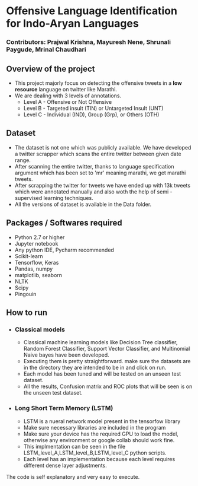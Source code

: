 # Offensive Language Identification for Indo-Aryan Languages
### Contributors: Prajwal Krishna, Mayuresh Nene, Shrunali Paygude, Mrinal Chaudhari

## Overview of the project
- This project majorly focus on detecting the offensive tweets in a <b> low resource </b> language on twitter like Marathi.
- We are dealing with 3 levels of annotations.
   - Level A - Offensive or Not Offensive
   - Level B - Targeted insult (TIN) or Untargeted Insult (UNT)
   - Level C - Individual (IND), Group (Grp), or Others (OTH)

## Dataset
- The dataset is not one which was publicly available. We have developed a twitter scrapper which scans the entire twitter between given date range.
- After scanning the entire twitter, thanks to language specification argument which has been set to 'mr' meaning marathi, we get marathi tweets.
- After scrapping the twitter for tweets we have ended up with 13k tweets which were annotated manually and also woth the help of semi - supervised learning techniques.
- All the versions of dataset is available in the Data folder.

## Packages / Softwares required
- Python 2.7 or higher
- Jupyter notebook
- Any python IDE, Pycharm recommended
- Scikit-learn
- Tensorflow, Keras
- Pandas, numpy
- matplotlib, seaborn
- NLTK
- Scipy
- Pingouin

## How to run
- ### Classical models
  - Classical machine learning models like Decision Tree classifier, Random Forest Classifier, Support Vector Classifier, and Multinomial Naive bayes have been developed.
  - Executing them is pretty straightforward. make sure the datasets are in the directory they are intended to be in and click on run.
  - Each model has been tuned and will be tested on an unseen test dataset.
  - All the results, Confusion matrix and ROC plots that will be seen is on the unseen test dataset.

- ### Long Short Term Memory (LSTM)
  - LSTM is a nueral network model present in the tensorfow library
  - Make sure necessary libraries are included in the program 
  - Make sure your device has the required GPU to load the model, otherwise any environment or google collab should work fine.
  - This implmentation can be seen in the file LSTM_level_A,LSTM_level_B,LSTM_level_C python scripts.
  - Each level has an implementation because each level requires different dense layer adjustments.

The code is self explanatory and very easy to execute.
